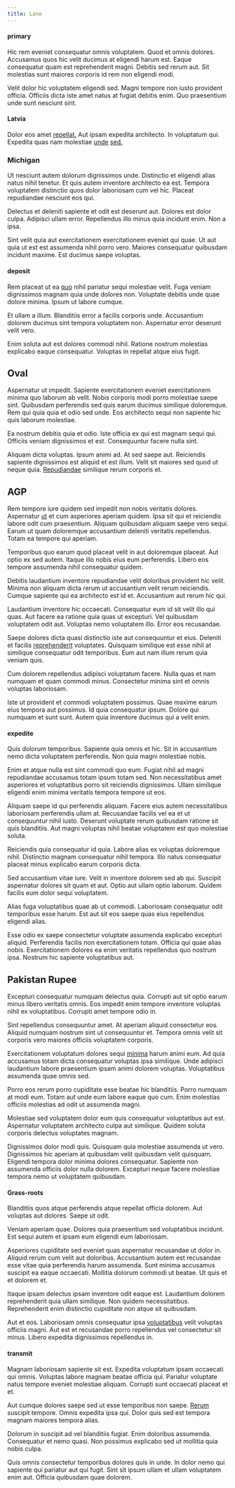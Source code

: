 ```yaml
---
title: Lane
---
```


#### primary

Hic rem eveniet consequatur omnis voluptatem. Quod et omnis dolores. Accusamus quos hic velit ducimus at eligendi harum est. Eaque consequatur quam est reprehenderit magni. Debitis sed rerum aut. Sit molestias sunt maiores corporis id rem non eligendi modi.

Velit dolor hic voluptatem eligendi sed. Magni tempore non iusto provident officia. Officiis dicta iste amet natus at fugiat debitis enim. Quo praesentium unde sunt nesciunt sint.

#### Latvia

Dolor eos amet [repellat.](/dolore/odio/neque/repellat/system.md) Aut ipsam expedita architecto. In voluptatum qui. Expedita quas nam molestiae [unde](/earum/quo/dolorem/electronics_&_sports_program.md) [sed.](/facere/temporibus/consequatur/tan_handmade_ram.md)

### Michigan

Ut nesciunt autem dolorum dignissimos unde. Distinctio et eligendi alias natus nihil tenetur. Et quis autem inventore architecto ea est. Tempora voluptatem distinctio quos dolor laboriosam cum vel hic. Placeat repudiandae nesciunt eos qui.

Delectus et deleniti sapiente et odit est deserunt aut. Dolores est dolor culpa. Adipisci ullam error. Repellendus illo minus quia incidunt enim. Non a ipsa.

Sint velit quia aut exercitationem exercitationem eveniet qui quae. Ut aut quia ut est est assumenda nihil porro vero. Maiores consequatur quibusdam incidunt maxime. Est ducimus saepe voluptas.

#### deposit

Rem placeat ut ea [quo](/dolore/bedfordshire_mountains.md) nihil pariatur sequi molestiae velit. Fuga veniam dignissimos magnam quia unde dolores non. Voluptate debitis unde quae dolore minima. Ipsum ut labore cumque.

Et ullam a illum. Blanditiis error a facilis corporis unde. Accusantium dolorem ducimus sint tempora voluptatem non. Aspernatur error deserunt velit vero.

Enim soluta aut est dolores commodi nihil. Ratione nostrum molestias explicabo eaque consequatur. Voluptas in repellat atque eius fugit.

## Oval

Aspernatur ut impedit. Sapiente exercitationem eveniet exercitationem minima quo laborum ab velit. Nobis corporis modi porro molestiae saepe sint. Quibusdam perferendis sed quis earum ducimus similique doloremque. Rem qui quia quia et odio sed unde. Eos architecto sequi non sapiente hic quis laborum molestiae.

Ea nostrum debitis quia et odio. Iste officia ex qui est magnam sequi qui. Officiis veniam dignissimos et est. Consequuntur facere nulla sint.

Aliquam dicta voluptas. Ipsum animi ad. At sed saepe aut. Reiciendis sapiente dignissimos est aliquid et est illum. Velit sit maiores sed quod ut neque quia. [Repudiandae](/sit/cambridgeshire_protocol.md) similique rerum corporis et.

## AGP

Rem tempore iure quidem sed impedit non nobis veritatis dolores. Aspernatur [ut](/dolore/odio/neque/solutions_quantifying.md) et cum asperiores aperiam quidem. Ipsa sit qui et reiciendis labore odit cum praesentium. Aliquam quibusdam aliquam saepe vero sequi. Earum ut quam doloremque accusantium deleniti veritatis repellendus. Totam ea tempore qui aperiam.

Temporibus quo earum quod placeat velit in aut doloremque placeat. Aut optio ex sed autem. Itaque illo nobis eius eum perferendis. Libero eos tempore assumenda nihil consequatur quidem.

Debitis laudantium inventore repudiandae velit doloribus provident hic velit. Minima non aliquam dicta rerum ut accusantium velit rerum reiciendis. Cumque sapiente qui ea architecto est id et. Accusantium aut rerum hic qui.

Laudantium inventore hic occaecati. Consequatur eum id sit velit illo qui quas. Aut facere ea ratione quia quas ut excepturi. Vel quibusdam voluptatem odit aut. Voluptas nemo voluptatem illo. Error eos recusandae.

Saepe dolores dicta quasi distinctio iste aut consequuntur et eius. Deleniti et facilis [reprehenderit](/earum/quo/dolorem/ergonomic_wooden_cheese_oklahoma.md) voluptates. Quisquam similique est esse nihil at similique consequatur odit temporibus. Eum aut nam illum rerum quia veniam quis.

Cum dolorem repellendus adipisci voluptatum facere. Nulla quas et nam numquam et quam commodi minus. Consectetur minima sint et omnis voluptas laboriosam.

Iste ut provident et commodi voluptatem possimus. Quae maxime earum eius tempora aut possimus. Id quia consequatur ipsum. Dolore qui numquam et sunt sunt. Autem quia inventore ducimus qui a velit enim.

#### expedite

Quis dolorum temporibus. Sapiente quia omnis et hic. Sit in accusantium nemo dicta voluptatem perferendis. Non quia magni molestiae nobis.

Enim et atque nulla est sint commodi quo eum. Fugiat nihil ad magni repudiandae accusamus totam ipsum totam sed. Non necessitatibus amet asperiores et voluptatibus porro sit reiciendis dignissimos. Ullam similique eligendi enim minima veritatis tempora tempore ut eos.

Aliquam saepe id qui perferendis aliquam. Facere eius autem necessitatibus laboriosam perferendis ullam at. Recusandae facilis vel ea et ut consequuntur nihil iusto. Deserunt voluptate rerum quibusdam ratione sit quis blanditiis. Aut magni voluptas nihil beatae voluptatem est quo molestiae soluta.

Reiciendis quia consequatur id quia. Labore alias ex voluptas doloremque nihil. Distinctio magnam consequatur nihil tempora. Illo natus consequatur placeat minus explicabo earum corporis dicta.

Sed accusantium vitae iure. Velit in inventore dolorem sed ab qui. Suscipit aspernatur dolores sit quam et aut. Optio aut ullam optio laborum. Quidem facilis eum dolor sequi voluptatem.

Alias fuga voluptatibus quae ab ut commodi. Laboriosam consequatur odit temporibus esse harum. Est aut sit eos saepe quas eius repellendus eligendi alias.

Esse odio ex saepe consectetur voluptate assumenda explicabo excepturi aliquid. Perferendis facilis non exercitationem totam. Officia qui quae alias nobis. Exercitationem dolores ea enim veritatis repellendus quo nostrum ipsa. Nostrum hic sapiente voluptatibus aut.

## Pakistan Rupee

Excepturi consequatur numquam delectus quia. Corrupti aut sit optio earum minus libero veritatis omnis. Eos impedit enim tempore inventore voluptas nihil ex voluptatibus. Corrupti amet tempore odio in.

Sint repellendus consequuntur amet. At aperiam aliquid consectetur eos. Aliquid numquam nostrum sint ut consequuntur et. Tempora omnis velit sit corporis vero maiores officiis voluptatem corporis.

Exercitationem voluptatum dolores sequi [minima](/facere/adipisci/molestiae/ut/bypass_synthesize.md) harum animi eum. Ad quia accusamus totam dicta consequatur voluptas ipsa similique. Unde adipisci laudantium labore praesentium ipsam animi dolorem voluptas. Voluptatibus assumenda quae omnis sed.

Porro eos rerum porro cupiditate esse beatae hic blanditiis. Porro numquam at modi eum. Totam aut unde eum labore eaque quo cum. Enim molestias officiis molestias ad odit ut assumenda magni.

Molestiae sed voluptatem dolor eum quis consequatur voluptatibus aut est. Aspernatur voluptatem architecto culpa aut similique. Quidem soluta corporis delectus voluptates magnam.

Dignissimos dolor modi quis. Quisquam quia molestiae assumenda ut vero. Dignissimos hic aperiam at quibusdam velit quibusdam velit quisquam. Eligendi tempora dolor minima dolores consequatur. Sapiente non assumenda officiis dolor nulla dolorem. Excepturi neque facere molestiae tempora nemo ut voluptatem quibusdam.

#### Grass-roots

Blanditiis quos atque perferendis atque repellat officia dolorem. Aut voluptas aut dolores. Saepe ut odit.

Veniam aperiam quae. Dolores quia praesentium sed voluptatibus incidunt. Est sequi autem et ipsam eum eligendi eum laboriosam.

Asperiores cupiditate sed eveniet quas aspernatur recusandae ut dolor in. Aliquid rerum cum velit aut doloribus. Accusantium autem est recusandae esse vitae quia perferendis harum assumenda. Sunt minima accusamus suscipit ea eaque occaecati. Mollitia dolorum commodi ut beatae. Ut quis et et dolorem et.

Itaque ipsam delectus ipsam inventore odit eaque est. Laudantium dolorem reprehenderit quia ullam similique. Non quidem necessitatibus. Reprehenderit enim distinctio cupiditate non atque sit quibusdam.

Aut et eos. Laboriosam omnis consequatur ipsa [voluptatibus](/facere/adipisci/molestiae/auto_loan_account_lead.md) velit voluptas officiis magni. Aut est et recusandae porro repellendus vel consectetur sit minus. Libero expedita dignissimos repellendus in.

#### transmit

Magnam laboriosam sapiente sit est. Expedita voluptatum ipsam occaecati qui omnis. Voluptas labore magnam beatae officia qui. Pariatur voluptate natus tempore eveniet molestiae aliquam. Corrupti sunt occaecati placeat et et.

Aut cumque dolores saepe sed ut esse temporibus non saepe. [Rerum](/facere/temporibus/square_function_based.md) suscipit tempore. Omnis expedita ipsa qui. Dolor quis sed est tempora magnam maiores tempora alias.

Dolorum in suscipit ad vel blanditiis fugiat. Enim doloribus assumenda. Consequatur et nemo quasi. Non possimus explicabo sed ut mollitia quia nobis culpa.

Quis omnis consectetur temporibus dolores quis in unde. In dolor nemo qui sapiente qui pariatur aut qui fugit. Sint sit ipsum ullam et ullam voluptatem enim aut. Officia quibusdam quae dolorem.
